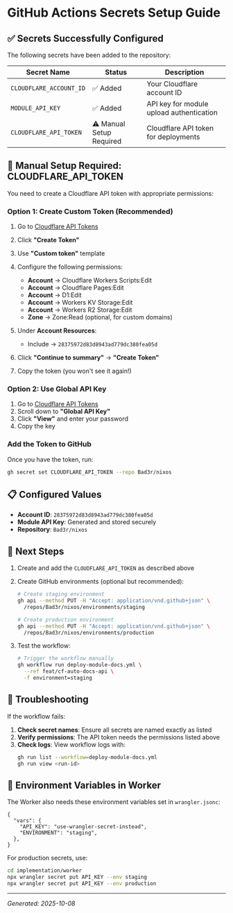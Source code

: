 # GitHub Actions Secrets Setup Guide

## ✅ Secrets Successfully Configured

The following secrets have been added to the repository:

| Secret Name             | Status                   | Description                              |
| ----------------------- | ------------------------ | ---------------------------------------- |
| `CLOUDFLARE_ACCOUNT_ID` | ✅ Added                 | Your Cloudflare account ID               |
| `MODULE_API_KEY`        | ✅ Added                 | API key for module upload authentication |
| `CLOUDFLARE_API_TOKEN`  | ⚠️ Manual Setup Required | Cloudflare API token for deployments     |

## 🔑 Manual Setup Required: CLOUDFLARE_API_TOKEN

You need to create a Cloudflare API token with appropriate permissions:

### Option 1: Create Custom Token (Recommended)

1. Go to [Cloudflare API Tokens](https://dash.cloudflare.com/profile/api-tokens)
2. Click **"Create Token"**
3. Use **"Custom token"** template
4. Configure the following permissions:
   - **Account** → Cloudflare Workers Scripts:Edit
   - **Account** → Cloudflare Pages:Edit
   - **Account** → D1:Edit
   - **Account** → Workers KV Storage:Edit
   - **Account** → Workers R2 Storage:Edit
   - **Zone** → Zone:Read (optional, for custom domains)

5. Under **Account Resources**:
   - Include → `28375972d83d8943ad779dc380fea05d`

6. Click **"Continue to summary"** → **"Create Token"**
7. Copy the token (you won't see it again!)

### Option 2: Use Global API Key

1. Go to [Cloudflare API Tokens](https://dash.cloudflare.com/profile/api-tokens)
2. Scroll down to **"Global API Key"**
3. Click **"View"** and enter your password
4. Copy the key

### Add the Token to GitHub

Once you have the token, run:

```bash
gh secret set CLOUDFLARE_API_TOKEN --repo Bad3r/nixos
```

## 📋 Configured Values

- **Account ID**: `28375972d83d8943ad779dc380fea05d`
- **Module API Key**: Generated and stored securely
- **Repository**: `Bad3r/nixos`

## 🚀 Next Steps

1. Create and add the `CLOUDFLARE_API_TOKEN` as described above
2. Create GitHub environments (optional but recommended):

   ```bash
   # Create staging environment
   gh api --method PUT -H "Accept: application/vnd.github+json" \
     /repos/Bad3r/nixos/environments/staging

   # Create production environment
   gh api --method PUT -H "Accept: application/vnd.github+json" \
     /repos/Bad3r/nixos/environments/production
   ```

3. Test the workflow:
   ```bash
   # Trigger the workflow manually
   gh workflow run deploy-module-docs.yml \
     --ref feat/cf-auto-docs-api \
     -f environment=staging
   ```

## 🔧 Troubleshooting

If the workflow fails:

1. **Check secret names**: Ensure all secrets are named exactly as listed
2. **Verify permissions**: The API token needs the permissions listed above
3. **Check logs**: View workflow logs with:
   ```bash
   gh run list --workflow=deploy-module-docs.yml
   gh run view <run-id>
   ```

## 📝 Environment Variables in Worker

The Worker also needs these environment variables set in `wrangler.jsonc`:

```jsonc
{
  "vars": {
    "API_KEY": "use-wrangler-secret-instead",
    "ENVIRONMENT": "staging",
  },
}
```

For production secrets, use:

```bash
cd implementation/worker
npx wrangler secret put API_KEY --env staging
npx wrangler secret put API_KEY --env production
```

---

_Generated: 2025-10-08_
